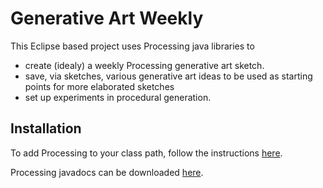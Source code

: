 # Generative Art Weekly

This Eclipse based project uses Processing java libraries to

  * create (idealy) a weekly Processing generative art sketch.
  * save, via sketches, various generative art ideas to be used as starting
    points for more elaborated sketches
  * set up experiments in procedural generation.
    
## Installation

To add Processing to your class path, follow the instructions
[here](https://happycoding.io/tutorials/java/processing-in-java).

Processing javadocs can be downloaded
[here](https://github.com/processing/processing-javadocs/).
